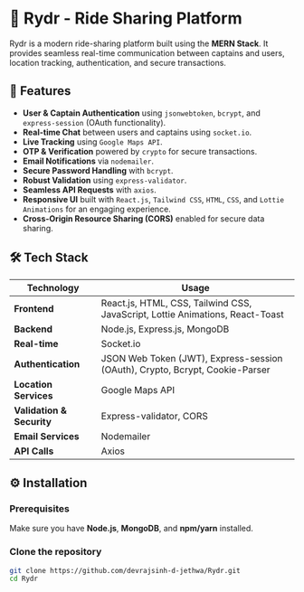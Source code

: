 # 🚖 Rydr - Ride Sharing Platform

Rydr is a modern ride-sharing platform built using the **MERN Stack**. It provides seamless real-time communication between captains and users, location tracking, authentication, and secure transactions.

## 🚀 Features

- **User & Captain Authentication** using `jsonwebtoken`, `bcrypt`, and `express-session` (OAuth functionality).
- **Real-time Chat** between users and captains using `socket.io`.
- **Live Tracking** using `Google Maps API`.
- **OTP & Verification** powered by `crypto` for secure transactions.
- **Email Notifications** via `nodemailer`.
- **Secure Password Handling** with `bcrypt`.
- **Robust Validation** using `express-validator`.
- **Seamless API Requests** with `axios`.
- **Responsive UI** built with `React.js`, `Tailwind CSS`, `HTML`, `CSS`, and `Lottie Animations` for an engaging experience.
- **Cross-Origin Resource Sharing (CORS)** enabled for secure data sharing.

## 🛠️ Tech Stack

| Technology      | Usage |
|---------------|--------|
| **Frontend**   | React.js, HTML, CSS, Tailwind CSS, JavaScript, Lottie Animations, React-Toast |
| **Backend**    | Node.js, Express.js, MongoDB |
| **Real-time**  | Socket.io |
| **Authentication** | JSON Web Token (JWT), Express-session (OAuth), Crypto, Bcrypt, Cookie-Parser |
| **Location Services** | Google Maps API |
| **Validation & Security** | Express-validator, CORS |
| **Email Services** | Nodemailer |
| **API Calls** | Axios |

## ⚙️ Installation

### Prerequisites
Make sure you have **Node.js**, **MongoDB**, and **npm/yarn** installed.

### Clone the repository
```bash
git clone https://github.com/devrajsinh-d-jethwa/Rydr.git
cd Rydr
